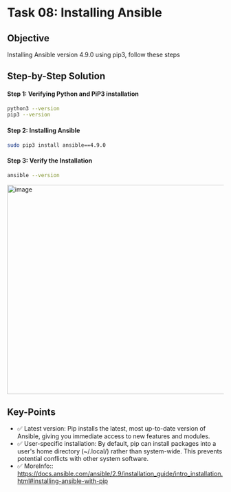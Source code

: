 # Task 08: Installing Ansible

## Objective

Installing Ansible version 4.9.0 using pip3, follow these steps

## Step-by-Step Solution


#### Step 1: Verifying Python and PiP3 installation
```bash
python3 --version
pip3 --version
```

#### Step 2: Installing Ansible
```bash
sudo pip3 install ansible==4.9.0
```

#### Step 3:  Verify the Installation
```bash
ansible --version
```
<img width="1347" height="486" alt="image" src="https://github.com/user-attachments/assets/42f9b3d6-db23-4fc8-86ca-3930ae187ffe" />

## Key-Points

- ✅ Latest version: Pip installs the latest, most up-to-date version of Ansible, giving you immediate access to new features and modules.
- ✅ User-specific installation: By default, pip can install packages into a user's home directory (~/.local/) rather than system-wide. This prevents potential conflicts with other system software. 
- ✅ MoreInfo:: https://docs.ansible.com/ansible/2.9/installation_guide/intro_installation.html#installing-ansible-with-pip
